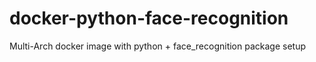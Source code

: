 # docker-python-face-recognition
Multi-Arch docker image with python + face_recognition package setup
